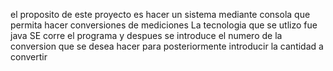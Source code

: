 el proposito de este proyecto es hacer un sistema mediante consola que permita hacer conversiones de mediciones 
La tecnologia que se utlizo fue java
SE corre el programa y despues se introduce el numero de la conversion que se desea hacer para posteriormente introducir la cantidad a convertir

